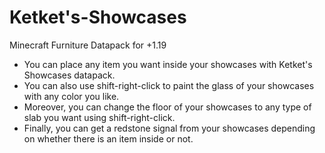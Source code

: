 # Ketket's-Showcases
Minecraft Furniture Datapack for +1.19

* You can place any item you want inside your showcases with Ketket's Showcases datapack.
* You can also use shift-right-click to paint the glass of your showcases with any color you like.
* Moreover, you can change the floor of your showcases to any type of slab you want using shift-right-click.
* Finally, you can get a redstone signal from your showcases depending on whether there is an item inside or not.
